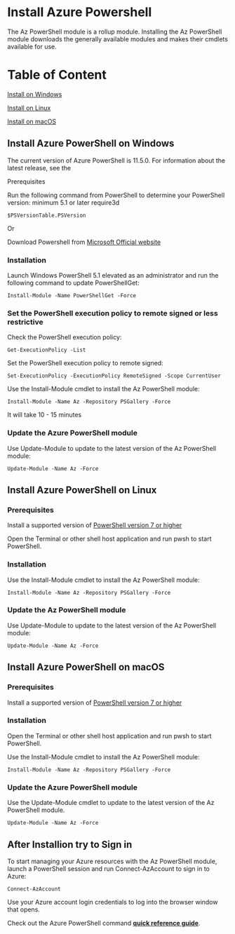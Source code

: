 # Install Azure Powershell

The Az PowerShell module is a rollup module. Installing the Az PowerShell module downloads the generally available modules and makes their cmdlets available for use.

# Table of Content

[Install on Windows](#install-azure-powershell-on-windows)

[Install on Linux](#install-azure-powershell-on-linux)

[Install on macOS](#install-azure-powershell-on-macos)

## Install Azure PowerShell on Windows

The current version of Azure PowerShell is 11.5.0. For information about the latest release, see the

Prerequisites

Run the following command from PowerShell to determine your PowerShell version: minimum 5.1 or later require3d

`$PSVersionTable.PSVersion`

Or

Download Powershell from [Microsoft Official website](https://learn.microsoft.com/en-us/powershell/scripting/install/installing-powershell-on-windows?view=powershell-7.4#installing-the-msi-package)

### Installation

Launch Windows PowerShell 5.1 elevated as an administrator and run the following command to update PowerShellGet:

`Install-Module -Name PowerShellGet -Force`

### Set the PowerShell execution policy to remote signed or less restrictive

Check the PowerShell execution policy:

`Get-ExecutionPolicy -List`

Set the PowerShell execution policy to remote signed:

`Set-ExecutionPolicy -ExecutionPolicy RemoteSigned -Scope CurrentUser`

Use the Install-Module cmdlet to install the Az PowerShell module:

`Install-Module -Name Az -Repository PSGallery -Force`

It will take 10 - 15 minutes

### Update the Azure PowerShell module

Use Update-Module to update to the latest version of the Az PowerShell module:

`Update-Module -Name Az -Force`


## Install Azure PowerShell on Linux

### Prerequisites

Install a supported version of [PowerShell version 7 or higher](https://learn.microsoft.com/en-us/powershell/scripting/install/installing-powershell-on-linux)

Open the Terminal or other shell host application and run pwsh to start PowerShell.

### Installation

Use the Install-Module cmdlet to install the Az PowerShell module:

`Install-Module -Name Az -Repository PSGallery -Force`

### Update the Az PowerShell module

Use Update-Module to update to the latest version of the Az PowerShell module:

`Update-Module -Name Az -Force`


## Install Azure PowerShell on macOS

### Prerequisites

Install a supported version of [PowerShell version 7 or higher](https://learn.microsoft.com/en-us/powershell/scripting/install/installing-powershell-on-macos)

### Installation

Open the Terminal or other shell host application and run pwsh to start PowerShell.

Use the Install-Module cmdlet to install the Az PowerShell module:

`Install-Module -Name Az -Repository PSGallery -Force`

### Update the Azure PowerShell module

Use the Update-Module cmdlet to update to the latest version of the Az PowerShell module.

`Update-Module -Name Az -Force`


## After Installion try to Sign in

To start managing your Azure resources with the Az PowerShell module, launch a PowerShell session and run Connect-AzAccount to sign in to Azure:

`Connect-AzAccount`

Use your Azure account login credentials to log into the browser window that opens.

Check out the Azure PowerShell command **[quick reference guide](/azure-powershell-cheat-sheet.md)**.